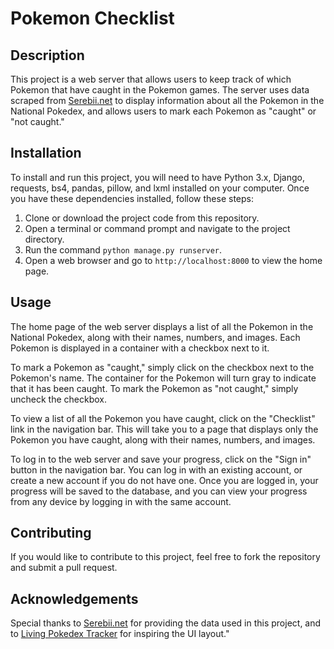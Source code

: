 # Pokemon Checklist
## Description
This project is a web server that allows users to keep track of which Pokemon that have caught in the Pokemon games. The server uses data scraped from [Serebii.net](https://serebii.net) to display information about all the Pokemon in the National Pokedex, and allows users to mark each Pokemon as "caught" or "not caught."

## Installation
To install and run this project, you will need to have Python 3.x, Django, requests, bs4, pandas, pillow, and lxml installed on your computer. Once you have these dependencies installed, follow these steps:

1. Clone or download the project code from this repository.
2. Open a terminal or command prompt and navigate to the project directory.
3. Run the command `python manage.py runserver`.
4. Open a web browser and go to `http://localhost:8000` to view the home page.

## Usage
The home page of the web server displays a list of all the Pokemon in the National Pokedex, along with their names, numbers, and images. Each Pokemon is displayed in a container with a checkbox next to it.

To mark a Pokemon as "caught," simply click on the checkbox next to the Pokemon's name. The container for the Pokemon will turn gray to indicate that it has been caught. To mark the Pokemon as "not caught," simply uncheck the checkbox.

To view a list of all the Pokemon you have caught, click on the "Checklist" link in the navigation bar. This will take you to a page that displays only the Pokemon you have caught, along with their names, numbers, and images.

To log in to the web server and save your progress, click on the "Sign in" button in the navigation bar. You can log in with an existing account, or create a new account if you do not have one. Once you are logged in, your progress will be saved to the database, and you can view your progress from any device by logging in with the same account.

## Contributing
If you would like to contribute to this project, feel free to fork the repository and submit a pull request.

## Acknowledgements
Special thanks to [Serebii.net](https://serebii.net) for providing the data used in this project, and to [Living Pokedex Tracker](https://pokedexapp.net/) for inspiring the UI layout."
